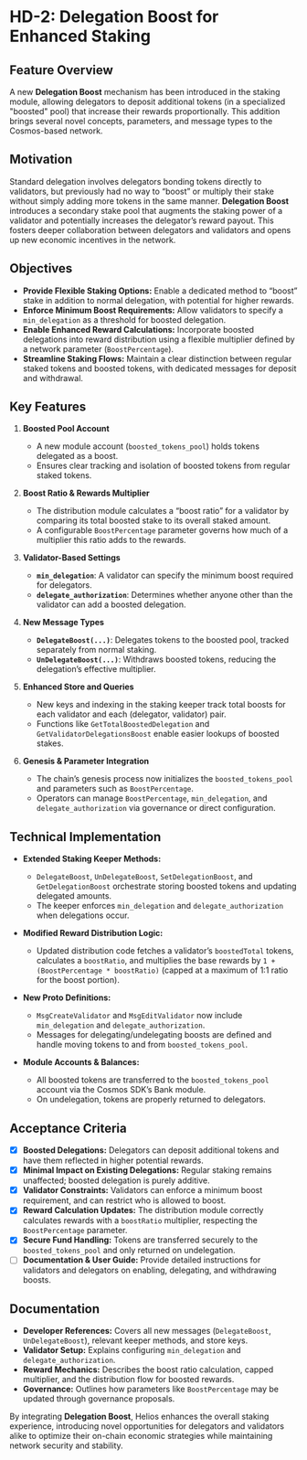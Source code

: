 # HD-2: Delegation Boost for Enhanced Staking

## Feature Overview
A new **Delegation Boost** mechanism has been introduced in the staking module, allowing delegators to deposit additional tokens (in a specialized "boosted" pool) that increase their rewards proportionally. This addition brings several novel concepts, parameters, and message types to the Cosmos-based network.

## Motivation
Standard delegation involves delegators bonding tokens directly to validators, but previously had no way to “boost” or multiply their stake without simply adding more tokens in the same manner. **Delegation Boost** introduces a secondary stake pool that augments the staking power of a validator and potentially increases the delegator’s reward payout. This fosters deeper collaboration between delegators and validators and opens up new economic incentives in the network.

## Objectives
- **Provide Flexible Staking Options:** Enable a dedicated method to “boost” stake in addition to normal delegation, with potential for higher rewards.
- **Enforce Minimum Boost Requirements:** Allow validators to specify a `min_delegation` as a threshold for boosted delegation.
- **Enable Enhanced Reward Calculations:** Incorporate boosted delegations into reward distribution using a flexible multiplier defined by a network parameter (`BoostPercentage`).
- **Streamline Staking Flows:** Maintain a clear distinction between regular staked tokens and boosted tokens, with dedicated messages for deposit and withdrawal.

## Key Features

1. **Boosted Pool Account**  
   - A new module account (`boosted_tokens_pool`) holds tokens delegated as a boost.
   - Ensures clear tracking and isolation of boosted tokens from regular staked tokens.

2. **Boost Ratio & Rewards Multiplier**  
   - The distribution module calculates a “boost ratio” for a validator by comparing its total boosted stake to its overall staked amount.
   - A configurable `BoostPercentage` parameter governs how much of a multiplier this ratio adds to the rewards.

3. **Validator-Based Settings**  
   - **`min_delegation`**: A validator can specify the minimum boost required for delegators.
   - **`delegate_authorization`**: Determines whether anyone other than the validator can add a boosted delegation.

4. **New Message Types**  
   - **`DelegateBoost(...)`**: Delegates tokens to the boosted pool, tracked separately from normal staking.
   - **`UnDelegateBoost(...)`**: Withdraws boosted tokens, reducing the delegation’s effective multiplier.

5. **Enhanced Store and Queries**  
   - New keys and indexing in the staking keeper track total boosts for each validator and each (delegator, validator) pair.
   - Functions like `GetTotalBoostedDelegation` and `GetValidatorDelegationsBoost` enable easier lookups of boosted stakes.

6. **Genesis & Parameter Integration**  
   - The chain’s genesis process now initializes the `boosted_tokens_pool` and parameters such as `BoostPercentage`.
   - Operators can manage `BoostPercentage`, `min_delegation`, and `delegate_authorization` via governance or direct configuration.

## Technical Implementation

- **Extended Staking Keeper Methods:**  
  - `DelegateBoost`, `UnDelegateBoost`, `SetDelegationBoost`, and `GetDelegationBoost` orchestrate storing boosted tokens and updating delegated amounts.
  - The keeper enforces `min_delegation` and `delegate_authorization` when delegations occur.

- **Modified Reward Distribution Logic:**  
  - Updated distribution code fetches a validator’s `boostedTotal` tokens, calculates a `boostRatio`, and multiplies the base rewards by `1 + (BoostPercentage * boostRatio)` (capped at a maximum of 1:1 ratio for the boost portion).

- **New Proto Definitions:**  
  - `MsgCreateValidator` and `MsgEditValidator` now include `min_delegation` and `delegate_authorization`.
  - Messages for delegating/undelegating boosts are defined and handle moving tokens to and from `boosted_tokens_pool`.

- **Module Accounts & Balances:**  
  - All boosted tokens are transferred to the `boosted_tokens_pool` account via the Cosmos SDK’s Bank module.
  - On undelegation, tokens are properly returned to delegators.

## Acceptance Criteria
- [x] **Boosted Delegations:** Delegators can deposit additional tokens and have them reflected in higher potential rewards.  
- [x] **Minimal Impact on Existing Delegations:** Regular staking remains unaffected; boosted delegation is purely additive.  
- [x] **Validator Constraints:** Validators can enforce a minimum boost requirement, and can restrict who is allowed to boost.  
- [x] **Reward Calculation Updates:** The distribution module correctly calculates rewards with a `boostRatio` multiplier, respecting the `BoostPercentage` parameter.  
- [x] **Secure Fund Handling:** Tokens are transferred securely to the `boosted_tokens_pool` and only returned on undelegation.  
- [ ] **Documentation & User Guide:** Provide detailed instructions for validators and delegators on enabling, delegating, and withdrawing boosts.

## Documentation
- **Developer References:** Covers all new messages (`DelegateBoost`, `UnDelegateBoost`), relevant keeper methods, and store keys.  
- **Validator Setup:** Explains configuring `min_delegation` and `delegate_authorization`.  
- **Reward Mechanics:** Describes the boost ratio calculation, capped multiplier, and the distribution flow for boosted rewards.  
- **Governance:** Outlines how parameters like `BoostPercentage` may be updated through governance proposals.  

By integrating **Delegation Boost**, Helios enhances the overall staking experience, introducing novel opportunities for delegators and validators alike to optimize their on-chain economic strategies while maintaining network security and stability.
